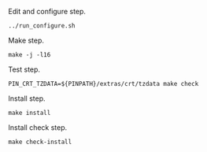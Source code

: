 Edit and configure step.

    ../run_configure.sh

Make step.

    make -j -l16

Test step.

    PIN_CRT_TZDATA=${PINPATH}/extras/crt/tzdata make check

Install step.

    make install

Install check step.

    make check-install

